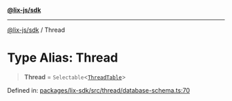 [**@lix-js/sdk**](../README.md)

***

[@lix-js/sdk](../README.md) / Thread

# Type Alias: Thread

> **Thread** = `Selectable`\<[`ThreadTable`](ThreadTable.md)\>

Defined in: [packages/lix-sdk/src/thread/database-schema.ts:70](https://github.com/opral/monorepo/blob/9bfa52db93cdc611a0e5ae280016f4a334c2a6ac/packages/lix-sdk/src/thread/database-schema.ts#L70)

